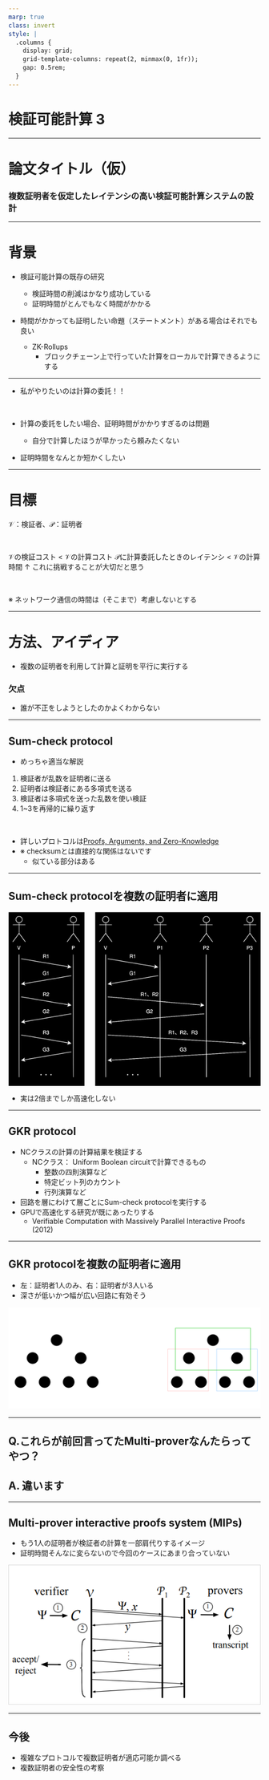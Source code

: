 ```yaml
---
marp: true
class: invert
style: |
  .columns {
    display: grid;
    grid-template-columns: repeat(2, minmax(0, 1fr));
    gap: 0.5rem;
  }
---
```


# 検証可能計算 3

---

# 論文タイトル（仮）

### 複数証明者を仮定したレイテンシの高い検証可能計算システムの設計

---

# 背景
- 検証可能計算の既存の研究
    - 検証時間の削減はかなり成功している
    - 証明時間がとんでもなく時間がかかる

- 時間がかかっても証明したい命題（ステートメント）がある場合はそれでも良い
    - ZK-Rollups
        - ブロックチェーン上で行っていた計算をローカルで計算できるようにする

---

- 私がやりたいのは計算の委託！！

<br>

- 計算の委託をしたい場合、証明時間がかかりすぎるのは問題
    - 自分で計算したほうが早かったら頼みたくない

- 証明時間をなんとか短かくしたい

---

# 目標

$\mathcal{V}$：検証者、$\mathcal{P}$：証明者

<br>

$\mathcal{V}$の検証コスト < $\mathcal{V}$の計算コスト
$\mathcal{P}$に計算委託したときのレイテンシ < $\mathcal{V}$の計算時間 
↑ これに挑戦することが大切だと思う

<br>

※ ネットワーク通信の時間は（そこまで）考慮しないとする

---

# 方法、アイディア
- 複数の証明者を利用して計算と証明を平行に実行する

### 欠点
- 誰が不正をしようとしたのかよくわからない

---

## Sum-check protocol

- めっちゃ適当な解説

1. 検証者が乱数を証明者に送る
2. 証明者は検証者にある多項式を送る
3. 検証者は多項式を送った乱数を使い検証
4. 1~3を再帰的に繰り返す

<br>

- 詳しいプロトコルは[Proofs, Arguments, and Zero-Knowledge](https://people.cs.georgetown.edu/jthaler/ProofsArgsAndZK.pdf)
- ※ checksumとは直接的な関係はないです
    - 似ている部分はある

---

## Sum-check protocolを複数の証明者に適用

<div class="columns">
<div>
<img src="../../img/single-prover.svg" height="100%"/>
</div>
<div>
<img src="../../img/multi-prover.svg" height="100%"/>
</div>
</div>

- 実は2倍までしか高速化しない

---

## GKR protocol 

- NCクラスの計算の計算結果を検証する
    - NCクラス： Uniform Boolean circuitで計算できるもの
        - 整数の四則演算など
        - 特定ビット列のカウント
        - 行列演算など
- 回路を層にわけて層ごとにSum-check protocolを実行する
- GPUで高速化する研究が既にあったりする
    - Verifiable Computation with Massively Parallel Interactive Proofs (2012)

---

## GKR protocolを複数の証明者に適用

- 左：証明者1人のみ、右：証明者が3人いる
- 深さが低いかつ幅が広い回路に有効そう

![](../../img/gkr-multi-prover.svg)

---

## Q.これらが前回言ってたMulti-proverなんたらってやつ？

## A. 違います

---

## Multi-prover interactive proofs system (MIPs)

- もう1人の証明者が検証者の計算を一部肩代りするイメージ
- 証明時間そんなに変らないので今回のケースにあまり合っていない

![](../../img/mips.png)

---

## 今後

- 複雑なプロトコルで複数証明者が適応可能か調べる
- 複数証明者の安全性の考察
